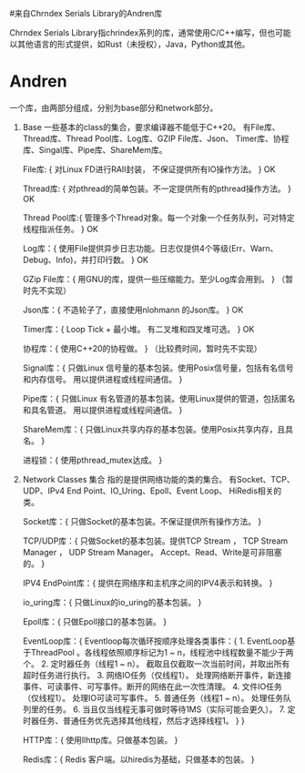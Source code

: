 ﻿#来自Chrndex Serials Library的Andren库

Chrndex Serials Library指chrindex系列的库，通常使用C/C++编写，但也可能以其他语言的形式提供，如Rust（未授权），Java，Python或其他。


# Andren
一个库，由两部分组成，分别为base部分和network部分。

1. Base 
    一些基本的class的集合，要求编译器不能低于C++20。
    有File库、Thread库、Thread Pool库、Log库、GZIP File库、Json、
    Timer库、协程库、Singal库、Pipe库、ShareMem库。

    File库: {
        对Linux FD进行RAII封装， 不保证提供所有IO操作方法。
    } OK

    Thread库: {
        对pthread的简单包装。不一定提供所有的pthread操作方法。
    } OK

    Thread Pool库:{
        管理多个Thread对象。每一个对象一个任务队列，可对特定线程指派任务。
    } OK

    Log库：{
        使用File提供异步日志功能。日志仅提供4个等级(Err、Warn、Debug、Info)，并打印行数。
    } OK

    GZip File库：{
        用GNU的库，提供一些压缩能力。至少Log库会用到。
    } （暂时先不实现）

    Json库：{
        不造轮子了，直接使用nlohmann 的Json库。
    } OK

    Timer库：{
        Loop Tick + 最小堆。 有二叉堆和四叉堆可选。
    } OK

    协程库：{
        使用C++20的协程做。
    } （比较费时间，暂时先不实现）

    Signal库：{
        只做Linux 信号量的基本包装。使用Posix信号量，包括有名信号和内存信号。
        用以提供进程或线程间通信。
    } 

    Pipe库：{
        只做Linux 有名管道的基本包装。使用Linux提供的管道，包括匿名和具名管道。
        用以提供进程或线程间通信。
    } 

    ShareMem库：{
        只做Linux共享内存的基本包装。使用Posix共享内存，且具名。
    }

    进程锁：{
      使用pthread_mutex达成。
    }


3. Network Classes 集合
    指的是提供网络功能的类的集合。
    有Socket、TCP、UDP、IPv4 End Point、IO_Uring、Epoll、Event Loop、
    HiRedis相关的类。
    
    Socket库：{
        只做Socket的基本包装。不保证提供所有操作方法。
    }

    TCP/UDP库：{
        只做Socket的基本包装。提供TCP Stream ， TCP Stream Manager ， UDP Stream Manager。
        Accept、Read、Write是可非阻塞的。
    }

    IPV4 EndPoint库：{
        提供在网络序和主机序之间的IPV4表示和转换。
    }

    io_uring库：{
        只做Linux的io_uring的基本包装。
    }

    Epoll库：{
        只做Epoll接口的基本包装。
    }

    EventLoop库：{
        Eventloop每次循环按顺序处理各类事件：{
            1. EventLoop基于ThreadPool 。各线程依照顺序标记为1 ~ n，线程池中线程数量不能少于两个。
            2. 定时器任务（线程1 ~ n）。 截取且仅截取一次当前时间，并取出所有超时任务进行执行。
            3. 网络IO任务（仅线程1）。 处理网络断开事件，新连接事件、可读事件、可写事件。断开的网络在此一次性清理。
            4. 文件IO任务（仅线程1）。 处理IO可读可写事件。
            5. 普通任务（线程1 ~ n）。 处理任务队列里的任务。
            6. 当且仅当线程无事可做时等待1MS（实际可能会更久）。
            7. 定时器任务、普通任务优先选择其他线程，然后才选择线程1。
        }
    }

    HTTP库：{
        使用llhttp库。只做基本包装。
    } 

    Redis库：{
        Redis 客户端。以hiredis为基础，只做基本的包装。
    }
